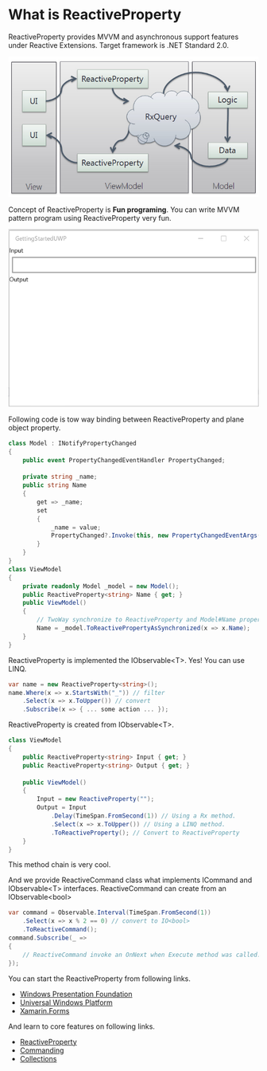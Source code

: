 # What is ReactiveProperty

ReactiveProperty provides MVVM and asynchronous support features under Reactive Extensions. Target framework is .NET Standard 2.0.

![Summary](images/rpsummary.png)

Concept of ReactiveProperty is <b>Fun programing</b>.
You can write MVVM pattern program using ReactiveProperty very fun.

![UWP](images/launch-uwp-app.gif)

Following code is tow way binding between ReactiveProperty and plane object property.

```cs
class Model : INotifyPropertyChanged
{
    public event PropertyChangedEventHandler PropertyChanged;

    private string _name;
    public string Name
    {
        get => _name;
        set
        {
            _name = value;
            PropertyChanged?.Invoke(this, new PropertyChangedEventArgs(nameof(Name)));
        }
    }
}
class ViewModel
{
    private readonly Model _model = new Model();
    public ReactiveProperty<string> Name { get; }
    public ViewModel()
    {
        // TwoWay synchronize to ReactiveProperty and Model#Name property.
        Name = _model.ToReactivePropertyAsSynchronized(x => x.Name);
    }
}
```

ReactiveProperty is implemented the IObservable&lt;T&gt;. Yes! You can use LINQ.

```cs
var name = new ReactiveProperty<string>();
name.Where(x => x.StartsWith("_")) // filter
    .Select(x => x.ToUpper()) // convert
    .Subscribe(x => { ... some action ... });
```

ReactiveProperty is created from IObservable&lt;T&gt;. 

```cs
class ViewModel
{
    public ReactiveProperty<string> Input { get; }
    public ReactiveProperty<string> Output { get; }

    public ViewModel()
    {
        Input = new ReactiveProperty("");
        Output = Input
            .Delay(TimeSpan.FromSecond(1)) // Using a Rx method.
            .Select(x => x.ToUpper()) // Using a LINQ method.
            .ToReactiveProperty(); // Convert to ReactiveProperty
    }
}
```

This method chain is very cool.

And we provide ReactiveCommand class what implements ICommand and IObservable&lt;T&gt; interfaces. ReactiveCommand can create from an IObservable&lt;bool&gt;

```cs
var command = Observable.Interval(TimeSpan.FromSecond(1))
    .Select(x => x % 2 == 0) // convert to IO<bool>
    .ToReactiveCommand();
command.Subscribe(_ =>
{
    // ReactiveCommand invoke an OnNext when Execute method was called.
});
```

You can start the ReactiveProperty from following links.

- [Windows Presentation Foundation](getting-started/wpf.md)
- [Universal Windows Platform](getting-started/uwp.md)
- [Xamarin.Forms](getting-started/xf.md)

And learn to core features on following links.

- [ReactiveProperty](features/ReactiveProperty.md)
- [Commanding](features/Commanding.md)
- [Collections](features/Collections.md)
